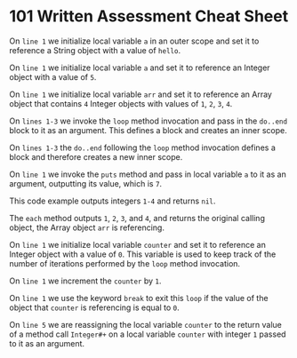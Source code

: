# 101 Written Assessment Cheat Sheet

On `line 1` we initialize local variable `a` in an outer scope and set it to reference a String object with a value of `hello`.

On `line 1` we initialize local variable `a` and set it to reference an Integer object with a value of `5`.

On `line 1` we initialize local variable `arr` and set it to reference an Array object that contains `4` Integer objects with values of `1`, `2`, `3`, `4`.

On `lines 1-3` we invoke the `loop` method invocation and pass in the `do..end` block to it as an argument. This defines a block and creates an inner scope.

On `lines 1-3` the `do..end` following the `loop` method invocation defines a block and therefore creates a new inner scope.

On `line 1` we invoke the `puts` method and pass in local variable `a` to it as an argument, outputting its value, which is `7`.

This code example outputs integers `1-4` and returns `nil`.

The `each` method outputs `1`, `2`, `3`, and `4`, and returns the original calling object, the Array object `arr` is referencing. 

On `line 1` we initialize local variable `counter` and set it to reference an Integer object with a value of `0`. This variable is used to keep track of the number of iterations performed by the `loop` method invocation.

On `line 1` we increment the `counter` by `1`.

On `line 1` we use the keyword `break` to exit this `loop` if the value of the object that `counter` is referencing is equal to `0`.

On `line 5` we are reassigning the local variable `counter` to the return value of a method call `Integer#+` on a local variable `counter` with integer `1` passed to it as an argument.